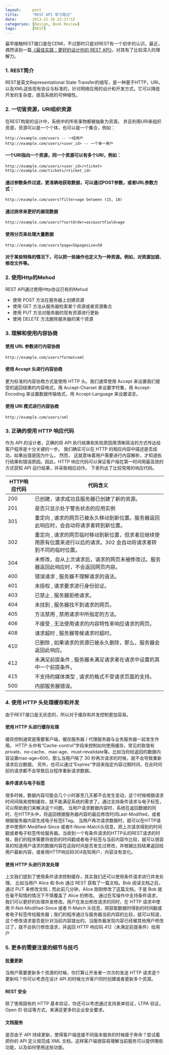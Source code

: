 ```yaml
---
layout:     post
title:      "REST API 学习笔记"
date:       2013-12-10 22:37:52
categories: [Design, Book Review]
tags:       [REST]
---
```


最早接触REST接口是在CDMI，不过那时只是对REST有一个初步的认识。最近，偶然读到一篇[《最佳实践：更好的设计你的 REST API》](http://www.ibm.com/developerworks/cn/web/1103_chenyan_restapi/)，对其有了比较深入的理解力。
<!--more-->

### 1. REST简介

REST是英文Representational State Transfer的缩写，是一种基于HTTP，URI，以及XML这些现有协议与标准的，针对网络应用的设计和开发方式。它可以降低开发的复杂度，提高系统的可伸缩性。

### 2. 一切皆资源，URI组织资源

在REST构架的设计中，系统中的所有事物都被抽象为资源。 并且利用URI来组织资源，资源可以是一个个体，也可以是一个集合，例如：

```
http://example.com/users -- 一组用户
http://example.com/users/<user_id> -- 一个单一用户
```

#### 一个URI指向一个资源，同一个资源可以有多个URI，例如：

```
http://example.com/users/<user_id>/<ticket>
http://example.com/tickets/<ticket_id>
```

#### 通过参数条件过滤，更准确地获取数据，可以通过POST参数，或者URL参数方式：

```
http://example.com/users?filter=age between (15, 18)
```

#### 通过排序来更好的展现数据

```
http://example.com/users??sortOrder=asc&sortField=age
```

#### 使用分页来处理大量数据

```
http://example.com/users?page=5&pagesize=50
```

#### 对于某些特殊的情况下，可以把一些操作也定义为一种资源。例如，对资源加锁、修改文件等。

### 2. 使用Http的Mehod

REST API通过使用Http协议已有的Mehod

- 使用 POST 方法在服务器上创建资源
- 使用 GET 方法从服务器检索某个资源或者资源集合
- 使用 PUT 方法对服务器的现有资源进行更新
- 使用 DELETE 方法删除服务器的某个资源

### 3. 理解和使用内容协商

#### 使用 URL 参数进行内容协商

```
http://example.com/users?format=xml
```

#### 使用 Accept 头进行内容协商

更为标准的内容协商方式是使用 HTTP 头。我们通常使用 Accept 来设置我们接受的返回结果的内容格式，用 Accept-Charset 来设置字符集，用 Accept-Encoding 来设置数据传输格式，用 Accept-Language 来设置语言。

#### 使用 URI 模式进行内容协商

```
http://example.com/users/xml
```

### 3. 正确的使用 HTTP 响应代码

作为 API 的设计者，正确的将 API 执行结果和失败原因用清晰简洁的方式传达给客户程序是十分关键的一步。 我们确实可以在 HTTP 的相应内容中描述是否成功，如果出错是因为什么， 然而， 这就意味着用户需要进行内容解析，才知道执行结果和错误原因。因此，HTTP 响应代码可以保证客户端在第一时间用最高效的方式获知 API 运行结果，并采取相应动作。 下表列出了比较常用的响应代码。

| HTTP响应代码 | 代码含义 |
| ----------- | ------  |
| 200 | 已创建，请求成功且服务器已创建了新的资源。 |
| 201 | 是否只显示处于警告状态的应用实例 |
| 301 | 重定向 , 请求的网页已被永久移动到新位置。服务器返回此响应时，会自动将请求者转到新位置。 |
| 302 | 重定向 , 请求的网页临时移动到新位置，但求者应继续使用原有位置来进行以后的请求。302 会自动将请求者转到不同的临时位置。 |
| 304 | 未修改，自从上次请求后，请求的网页未被修改过。服务器返回此响应时，不会返回网页内容。 |
| 400 | 错误请求 , 服务器不理解请求的语法。 |
| 401 | 未授权 , 请求要求进行身份验证。 |
| 403 | 已禁止 , 服务器拒绝请求。 |
| 404 | 未找到 , 服务器找不到请求的网页。 |
| 405 | 方法禁用 , 禁用请求中所指定的方法。 |
| 406 | 不接受 , 无法使用请求的内容特性来响应请求的网页。 |
| 408 | 请求超时 , 服务器等候请求时超时。 |
| 410 | 已删除 , 如果请求的资源已被永久删除，那么，服务器会返回此响应。 |
| 412 | 未满足前提条件 , 服务器未满足请求者在请求中设置的其中一个前提条件。 |
| 415 | 不支持的媒体类型 , 请求的格式不受请求页面的支持。 |
| 500 | 内部服务器错误。 |

### 4. 使用 HTTP 头处理缓存和并发

由于REST接口是无状态的，所以对于缓存和并发控制更加容易。

#### 使用 HTTP 头进行缓存处理

缓存控制通常是需要客户端，缓存服务器 / 代理服务器与业务服务器一起发生作用。
HTTP 头中有“Cache-control”字段来控制如何使用缓存，常见的取值有private、no-cache、max-age、must-revalidate等。比如当你给返回的数据内容设置max-age=600，那么当用户隔了 30 秒再次请求的时候，就不会导致重新请求后台数据。
另外，也可以通过“Expires”字段来指定内容过期时间，在此时间前的请求都不会导致后台程序重新请求数据。

#### 条件请求与电子标签

很多时候，数据内容可能会几个小时甚至几天都不会发生变动，这个时候根据请求时间间隔来控制缓存，就不能满足系统的需求了。通过支持条件请求与电子标签，可以帮助我们来解决这个问题。
当用户请求数据内容时，系统在返回数据的同时，在HTTP头中，将返回根据服务器内容的最后修改时间Last-Modified，或者根据服务器内容生成电子标签ETag。 当用户再次请求数据时，就可以在HTTP请求中使用If-Modified-Since 或者If-None-Match头信息，把上次请求得到的时间戳或者电子标签传给服务器。当收到一个有条件请求的HTTP头的REST请求的时候，我们的程序需要将收到的时间戳或者电子标签与当前内容作比较，就可以很容易的知道用户请求的数据内容在这段时间是否发生过修改，并根据比较结果返回给用户最新内容，或者用HTTP响应码304告知用户，内容没有变化。

#### 使用 HTTP 头进行并发处理

上文我们提到了使用条件请求控制缓存，其实我们还可以使用条件请求进行并发处理。
比如当用户 Alice 和 Bob 通过 REST 获取了一篇文档。Bob 阅读文档之后，通过 PUT 来修改文档；而此前几分钟，Alice 刚刚修改了这篇文档，于是 Bob 就在毫不知情的情况下不慎覆盖了 Alice 的修改。
通过在写操作中支持条件请求，我们可以更好的处理并发修改。用户在发出修改请求的同时，在 HTTP 请求中使用 If-Not-Modified-Since 或者 If-Match 头信息，把获取数据时得到的时间戳或者电子标签传给服务器；我们的程序通过与服务器当前内容的比较，就可以知道，这个修改请求是否是针对当前内容提出的。当服务器发现内容已经被其他用户修改过了，就不会执行修改请求，并返回 HTTP 响应码 412（未满足前提条件）给用户

### 5. 更多的需要注意的细节与技巧

#### 批量更新

当用户需要更新多个资源的时候，你打算让开发者一次次的发送 HTTP 请求逐个更新吗？你可以考虑在设计 API 的时候允许客户同时创建或者更新多个资源。

#### REST 安全

除了使用固有的 HTTP 基本验证，你还可以考虑通过支持表单验证，LTPA 验证，Open ID 验证等方式，来满足更多的企业安全要求。

#### 文档服务

是否由于 API 持续更新，使得客户端连接不同版本服务的时候疲于奔命？尝试着把你的 API 定义规范成 XML 文档，这样客户端很容易理解当前服务可以提供哪些功能，以及如何使用这些功能。
